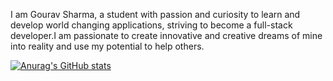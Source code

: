 I am Gourav Sharma, a student with passion and curiosity to learn and develop world changing applications, striving to become a full-stack developer.I am passionate to create innovative
and creative dreams of mine into reality and use my potential to help others.

[![Anurag's GitHub stats](https://github-readme-stats.vercel.app/api?username=gouravsharma-00)](https://github.com/anuraghazra/github-readme-stats)
